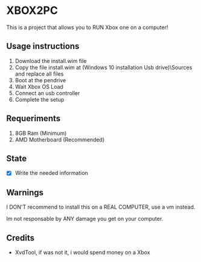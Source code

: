 # XBOX2PC

This is a project that allows you to RUN Xbox one on a computer!

## Usage instructions
1. Download the install.wim file
2. Copy the file install.wim at (Windows 10 installation Usb drive)\Sources and replace all files
3. Boot at the pendrive
4. Wait Xbox OS Load
5. Connect an usb controller
6. Complete the setup

## Requeriments
1. 8GB Ram (Minimum)
2. AMD Motherboard (Recommended)

## State
- [X] Write the needed information

## Warnings
I DON'T recommend to install this on a REAL COMPUTER, use a vm instead.

Im not responsable by ANY damage you get on your computer.

## Credits
* XvdTool, if was not it, i would spend money on a Xbox

